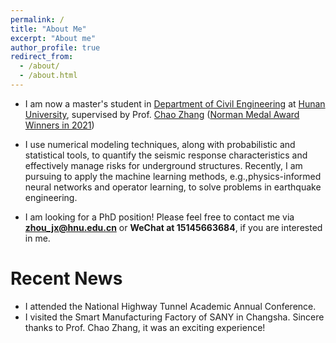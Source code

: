 ```yaml
---
permalink: /
title: "About Me"
excerpt: "About me"
author_profile: true
redirect_from: 
  - /about/
  - /about.html
---
```


- I am now a master's student in [Department of Civil Engineering](http://ce.hnu.edu.cn/index.htm) at [Hunan University](https://www.hnu.edu.cn/index.htm), supervised by Prof. [Chao Zhang](https://grzy.hnu.edu.cn/site/index/zhangchao.) ([Norman Medal Award Winners in 2021](https://www.asce.org/publications-and-news/civil-engineering-source/article/2021/07/15/zhang-and-lu-earn-2021-norman-medal))

- I use numerical modeling techniques, along with probabilistic and statistical tools, to quantify the seismic response characteristics and effectively manage risks for underground structures. Recently, I am pursuing to apply the machine learning methods, e.g.,physics-informed neural networks and operator learning,  to solve problems in earthquake engineering.

- I am looking for a PhD position! Please feel free to contact me via **zhou_jx@hnu.edu.cn** or **WeChat at 15145663684**, if you are interested in me.


Recent News
======
- I attended the National Highway Tunnel Academic Annual Conference. 
- I visited the Smart Manufacturing Factory of SANY in Changsha. Sincere thanks to Prof. Chao Zhang, it was an exciting experience! 